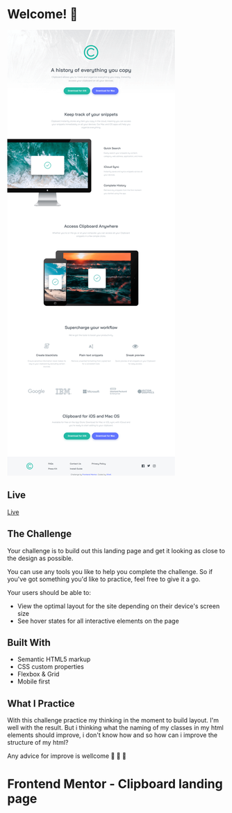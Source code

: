 # Welcome! 👋

![Desktop view](./design/desktop.png)


## Live

[Live](https://felixcriollo.github.io/2.12-Clipboard-landing-page/)


## The Challenge

Your challenge is to build out this landing page and get it looking as close to the design as possible.

You can use any tools you like to help you complete the challenge. So if you've got something you'd like to practice, feel free to give it a go.

Your users should be able to: 

- View the optimal layout for the site depending on their device's screen size
- See hover states for all interactive elements on the page


## Built With

- Semantic HTML5 markup
- CSS custom properties
- Flexbox & Grid
- Mobile first


## What I Practice

With this challenge practice my thinking in the moment to build layout. I'm well with the result.
But i thinking what the naming of my classes in my html elements should improve, i don't know how
and so how can i improve the structure of my html?

Any advice for improve is wellcome  🚀 🚀 🚀


# Frontend Mentor - Clipboard landing page